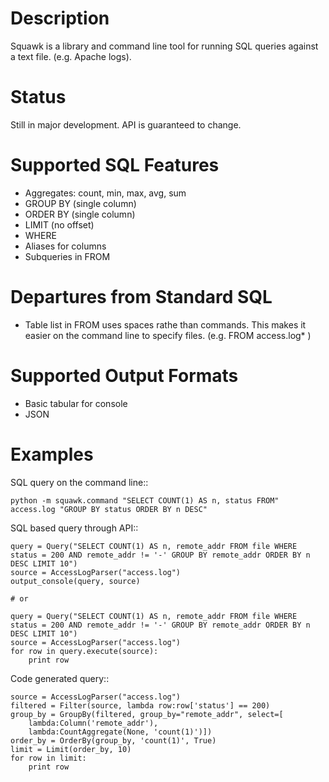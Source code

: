 
Description
===========

Squawk is a library and command line tool for running SQL queries
against a text file. (e.g. Apache logs).

Status
======

Still in major development. API is guaranteed to change.

Supported SQL Features
======================

 * Aggregates: count, min, max, avg, sum
 * GROUP BY (single column)
 * ORDER BY (single column)
 * LIMIT (no offset)
 * WHERE
 * Aliases for columns
 * Subqueries in FROM

Departures from Standard SQL
============================

 * Table list in FROM uses spaces rathe than commands. This makes it easier
   on the command line to specify files. (e.g. FROM access.log* )

Supported Output Formats
========================

 * Basic tabular for console
 * JSON

Examples
========

SQL query on the command line::

    python -m squawk.command "SELECT COUNT(1) AS n, status FROM" access.log "GROUP BY status ORDER BY n DESC"

SQL based query through API::

    query = Query("SELECT COUNT(1) AS n, remote_addr FROM file WHERE status = 200 AND remote_addr != '-' GROUP BY remote_addr ORDER BY n DESC LIMIT 10")
    source = AccessLogParser("access.log")
    output_console(query, source)
    
    # or
    
    query = Query("SELECT COUNT(1) AS n, remote_addr FROM file WHERE status = 200 AND remote_addr != '-' GROUP BY remote_addr ORDER BY n DESC LIMIT 10")
    source = AccessLogParser("access.log")
    for row in query.execute(source):
        print row

Code generated query::

    source = AccessLogParser("access.log")
    filtered = Filter(source, lambda row:row['status'] == 200)
    group_by = GroupBy(filtered, group_by="remote_addr", select=[
        lambda:Column('remote_addr'),
        lambda:CountAggregate(None, 'count(1)')])
    order_by = OrderBy(group_by, 'count(1)', True)
    limit = Limit(order_by, 10)
    for row in limit:
        print row
